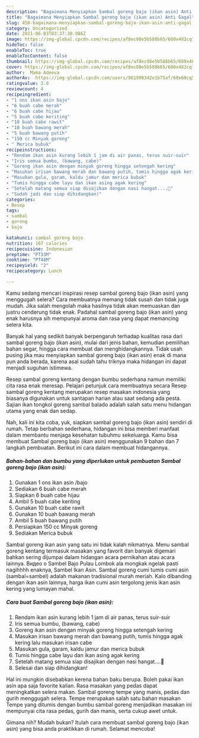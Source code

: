```yaml
---
description: "Bagaimana Menyiapkan Sambal goreng bajo (ikan asin) Anti Gagal"
title: "Bagaimana Menyiapkan Sambal goreng bajo (ikan asin) Anti Gagal"
slug: 458-bagaimana-menyiapkan-sambal-goreng-bajo-ikan-asin-anti-gagal
category: Uncategorized
date: 2021-06-03T03:37:30.986Z
image: https://img-global.cpcdn.com/recipes/af8ec08e5b588b65/680x482cq70/sambal-goreng-bajo-ikan-asin-foto-resep-utama.jpg
hideToc: false
enableToc: true
enableTocContent: false
thumbnail: https://img-global.cpcdn.com/recipes/af8ec08e5b588b65/680x482cq70/sambal-goreng-bajo-ikan-asin-foto-resep-utama.jpg
cover: https://img-global.cpcdn.com/recipes/af8ec08e5b588b65/680x482cq70/sambal-goreng-bajo-ikan-asin-foto-resep-utama.jpg
author:  Mama Adeeva
authorAv:  https://img-global.cpcdn.com/users/981998342e1b75af/60x60cq50/avatar.jpg
ratingvalue: 3.8
reviewcount: 4
recipeingredient:
- "1 ons ikan asin bajo"
- "6 buah cabe merah"
- "6 buah cabe hijau"
- "5 buah cabe keriting"
- "10 buah cabe rawit"
- "10 buah bawang merah"
- "5 buah bawang putih"
- "150 cc Minyak goreng"
- " Merica bubuk"
recipeinstructions:
- "Rendam ikan asin kurang lebih 1 jam di air panas, terus suir-suir"
- "Iris semua bumbu, (bawang, cabe)"
- "Goreng ikan asin dengan minyak goreng hingga setengah kering"
- "Masukan irisan bawang merah dan bawang putih, tumis hingga agak kering lalu masukan irisan cabe"
- "Masukan gula, garam, kaldu jamur dan merica bubuk"
- "Tumis hingga cabe layu dan ikan asing agak kering"
- "Setelah matang semua siap disajikan dengan nasi hangat....🤗"
- "Sudah jadi dan siap dihidangkan!"
categories:
- Resep
tags:
- sambal
- goreng
- bajo

katakunci: sambal goreng bajo 
nutrition: 167 calories
recipecuisine: Indonesian
preptime: "PT33M"
cooktime: "PT48M"
recipeyield: "2"
recipecategory: Lunch

---
```



Kamu sedang mencari inspirasi resep sambal goreng bajo (ikan asin) yang menggugah selera? Cara membuatnya memang tidak susah dan tidak juga mudah. Jika salah mengolah maka hasilnya tidak akan memuaskan dan justru cenderung tidak enak. Padahal sambal goreng bajo (ikan asin) yang enak harusnya sih mempunyai aroma dan rasa yang dapat memancing selera kita.


Banyak hal yang sedikit banyak berpengaruh terhadap kualitas rasa dari sambal goreng bajo (ikan asin), mulai dari jenis bahan, kemudian pemilihan bahan segar, hingga cara membuat dan menghidangkannya. Tidak usah pusing jika mau menyiapkan sambal goreng bajo (ikan asin) enak di mana pun anda berada, karena asal sudah tahu triknya maka hidangan ini dapat menjadi suguhan istimewa.

Resep sambal goreng kentang dengan bumbu sederhana namun memiliki cita rasa enak meresap. Pelajari petunjuk cara membuatnya secara Resep sambal goreng kentang merupakan resep masakan indonesia yang biasanya digunakan untuk santapan harian atau saat sedang ada pesta. Sajian ikan tongkol goreng sambal balado adalah salah satu menu hidangan utama yang enak dan sedap.


Nah, kali ini kita coba, yuk, siapkan sambal goreng bajo (ikan asin) sendiri di rumah. Tetap berbahan sederhana, hidangan ini bisa memberi manfaat dalam membantu menjaga kesehatan tubuhmu sekeluarga. Kamu bisa membuat Sambal goreng bajo (ikan asin) menggunakan 9 bahan dan 7 langkah pembuatan. Berikut ini cara dalam membuat hidangannya.

<!--inarticleads1-->

##### Bahan-bahan dan bumbu yang diperlukan untuk pembuatan Sambal goreng bajo (ikan asin):

1. Gunakan 1 ons ikan asin /bajo
1. Sediakan 6 buah cabe merah
1. Siapkan 6 buah cabe hijau
1. Ambil 5 buah cabe keriting
1. Gunakan 10 buah cabe rawit
1. Gunakan 10 buah bawang merah
1. Ambil 5 buah bawang putih
1. Persiapkan 150 cc Minyak goreng
1. Sediakan  Merica bubuk


Sambal goreng ikan asin yang satu ini tidak kalah nikmatnya. Menu sambal goreng kentang termasuk masakan yang favorit dan banyak digemari bahkan sering dijumpai dalam hidangan acara pernikahan atau acara lainnya. Видео о Sambel Bajo Pulau Lombok ala mongkak ngelak pasti nagihhhh enaknya, Sambel Ikan Asin. Sambal goreng cumi tumis cumi asin (sambal=sambel) adalah makanan tradisional murah meriah. Kalo dibanding dengan ikan asin lainnya, harga ikan cumi asin tergolong jenis ikan asin kering yang lumayan mahal. 

<!--inarticleads2-->

##### Cara buat Sambal goreng bajo (ikan asin):

1. Rendam ikan asin kurang lebih 1 jam di air panas, terus suir-suir
1. Iris semua bumbu, (bawang, cabe)
1. Goreng ikan asin dengan minyak goreng hingga setengah kering
1. Masukan irisan bawang merah dan bawang putih, tumis hingga agak kering lalu masukan irisan cabe
1. Masukan gula, garam, kaldu jamur dan merica bubuk
1. Tumis hingga cabe layu dan ikan asing agak kering
1. Setelah matang semua siap disajikan dengan nasi hangat....🤗
1. Selesai dan siap dihidangkan!

Hal ini mungkin disebabkan kerena bahan baku berupa. Boleh pakai ikan asin apa saja favorite kalian. Rasa masakan yang pedas dapat meningkatkan selera makan. Sambal goreng tempe yang manis, pedas dan gurih menggugah selera. Tempe merupakan salah satu bahan masakan Tempe yang ditumis dengan bumbu sambal goreng menjadikan masakan ini mempunyai cita rasa pedas, gurih dan manis, serta cukup awet untuk. 

Gimana nih? Mudah bukan? Itulah cara membuat sambal goreng bajo (ikan asin) yang bisa anda praktikkan di rumah. Selamat mencoba!
